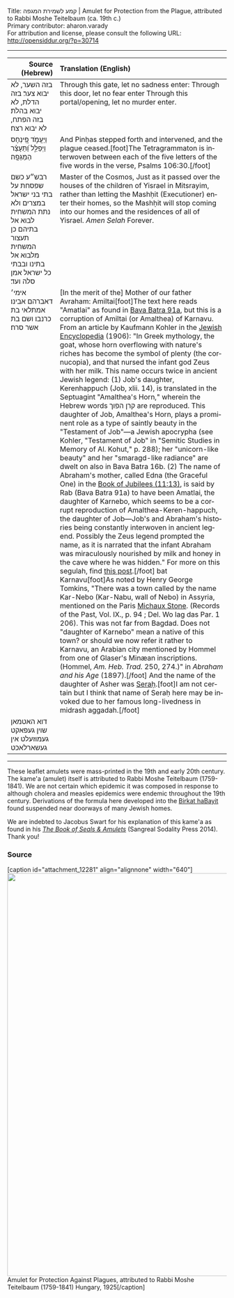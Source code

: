 <html>
<head></head>
<body>
Title: קמע לשמירת המגפה | Amulet for Protection from the Plague, attributed to Rabbi Moshe Teitelbaum (ca. 19th c.)<br />
Primary contributor: aharon.varady<br />
For attribution and license, please consult the following URL: <a href="http://opensiddur.org/?p=30714">http://opensiddur.org/?p=30714</a>
<p />
<hr />

<table style="margin-left: auto;margin-right: auto;" class="draggable">
<thead><tr><th id="x" style="text-align: right;">Source (Hebrew)</th><th style="text-align: left;">Translation (English)</th></tr></thead>
<tbody>
<tr><td style="vertical-align:top;">
<div class="liturgy" lang="he">
בזה השער, לא יבוא צער׃
בזה הדלת, לא יבוא בהלת׃
בזה הפתח, לא יבוא רצח׃
</span></div></td>
 
<td style="vertical-align:top;">
<div class="english" lang="en">
Through this gate, let no sadness enter:
Through this door, let no fear enter
Through this portal/opening, let no murder enter.
</div></td></tr>


<tr><td style="vertical-align:top;">
<div class="liturgy" lang="he">
וַיַּעֲמֹ֣ד פִּֽ֭ינְחָס וַיְפַלֵּ֑ל 
וַ֝תֵּעָצַ֗ר הַמַּגֵּפָֽה׃
</span></div></td>
 
<td style="vertical-align:top;">
<div class="english" lang="en">
And Pinḥas stepped forth and intervened, 
and the plague ceased.[foot]The Tetragrammaton is interwoven between each of the five letters of the five words in the verse, Psalms 106:30.[/foot]
</div></td></tr>


<tr><td style="vertical-align:top;">
<div class="liturgy" lang="he">
רבש״ע 
כשם שפסחת על בתי בני ישראל במצרים 
ולא נתת המשחית לבוא אל בתיהם 
כן תעצור המשחית מלבוא אל בתינו 
ובבתי כל ישראל 
אמן סלה ועד׃
</span></div></td>
 
<td style="vertical-align:top;">
<div class="english" lang="en">
Master of the Cosmos, 
Just as it passed over the houses of the children of Yisrael in Mitsrayim, 
rather than letting the Mashḥit (Executioner) enter their homes, 
so the Mashḥit will stop coming into our homes 
and the residences of all of Yisrael. 
<em>Amen Selah</em> Forever.
</div></td></tr>


<tr><td style="vertical-align:top;">
<div class="liturgy" lang="he">
אימי׳ דאברהם אבינו׃
אמתלאי בת כרנבו׃
ושם בת אשר סרח׃
</span></div></td>
 
<td style="vertical-align:top;">
<div class="english" lang="en">
[In the merit of the] Mother of our father Avraham:
Amiltai[foot]The text here reads "Amatlai" as found in <a href="https://www.sefaria.org/Bava_Batra.91a.14?lang=bi&with=all&lang2=en">Bava Batra 91a</a>, but this is a corruption of Amiltai (or Amalthea) of Karnavu. From an article by Kaufmann Kohler in the <a href="http://www.jewishencyclopedia.com/articles/1401-amiltai">Jewish Encyclopedia</a> (1906): "In Greek mythology, the goat, whose horn overflowing with nature's riches has become the symbol of plenty (the cornucopia), and that nursed the infant god Zeus with her milk. This name occurs twice in ancient Jewish legend: (1) Job's daughter, Kerenhappuch (Job, xlii. 14), is translated in the Septuagint "Amalthea's Horn," wherein the Hebrew words קרן הפוך are reproduced. This daughter of Job, Amalthea's Horn, plays a prominent role as a type of saintly beauty in the "Testament of Job"—a Jewish apocrypha (see Kohler, "Testament of Job" in "Semitic Studies in Memory of Al. Kohut," p. 288); her "unicorn-like beauty" and her "smaragd-like radiance" are dwelt on also in Bava Batra 16b. (2) The name of Abraham's mother, called Edna (the Graceful One) in the <a href="https://opensiddur.org/readings-and-sourcetexts/festival-and-fast-day-readings/jewish/shavuot-readings/sefer-hayovelim-jubilees-preserved-in-geez-chapters-1-23/">Book of Jubilees (11:13)</a>, is said by Rab (Bava Batra 91a) to have been Amatlai, the daughter of Karnebo, which seems to be a corrupt reproduction of Amalthea-Keren-happuch, the daughter of Job—Job's and Abraham's histories being constantly interwoven in ancient legend. Possibly the Zeus legend prompted the name, as it is narrated that the infant Abraham was miraculously nourished by milk and honey in the cave where he was hidden." For more on this segulah, find <a href="http://parsha.blogspot.com/2009/06/segulah-of-amtelai-bas-karnevo.html">this post</a>.[/foot] bat Karnavu[foot]As noted by Henry George Tomkins, "There was a town called by the name Kar-Nebo (Kar-Nabu, wall of Nebo) in Assyria, mentioned on the Paris <a href="https://commons.wikimedia.org/wiki/File:Cabinet_des_Médailes,_Paris_-_Michaux_Stone.JPG">Michaux Stone</a>. (Records of the Past, Vol. IX., p. 94 ; Del. Wo lag das Par. 1 206). This was not far from Bagdad. Does not "daughter of Karnebo" mean a native of this town? or should we now refer it rather to Karnavu, an Arabian city mentioned by Hommel from one of Glaser's Minæan inscriptions. (Hommel, <em>Am. Heb. Trad.</em> 250, 274.)" in <em>Abraham and his Age</em> (1897).[/foot]
And the name of the daughter of Asher was <a href="https://en.wikipedia.org/wiki/Serah">Seraḥ</a>.[foot]I am not certain but I think that name of Seraḥ here may be invoked due to her famous long-livedness in midrash aggadah.[/foot]
</div></td></tr>


<tr><td style="vertical-align:top;">
<div class="yiddish" lang="yi">
דוא האטמאן שױן געפאקט געמוזעלט אין געשארלאכט
</span></div></td>
 
<td style="vertical-align:top;">
<div class="english" lang="en">

</div></td></tr>
</tbody></table>

<hr />

These leaflet amulets were mass-printed in the 19th and early 20th century. The kame'a (amulet) itself is attributed to Rabbi Moshe Teitelbaum (1759-1841). We are not certain which epidemic it was composed in response to although cholera and measles epidemics were endemic throughout the 19th century. Derivations of the formula here developed into the <a href="https://opensiddur.org/prayers/collective-welfare/trouble/epidemics/birkat-habayit-blessing-for-the-home/">Birkat haBayit</a> found suspended near doorways of many Jewish homes.

We are indebted to Jacobus Swart for his explanation of this ḳame'a as found in his <em><a href="http://www.lulu.com/shop/jacobus-g-swart/the-book-of-seals-amulets/paperback/product-23293098.html">The Book of Seals &amp; Amulets</a></em> (Sangreal Sodality Press 2014). Thank you!

<h3>Source</h3>

[caption id="attachment_12281" align="alignnone" width="640"]<a href="https://opensiddur.org/wp-content/uploads/2015/05/Amulet-for-Protection-Against-Plaugues-attributed-to-Rabbi-Moshe-Teitelbaum-1759-1841-Hungary-1925.png"><img src="https://opensiddur.org/wp-content/uploads/2015/05/Amulet-for-Protection-Against-Plaugues-attributed-to-Rabbi-Moshe-Teitelbaum-1759-1841-Hungary-1925-708x1024.png" alt="" width="640" height="926" class="size-large wp-image-12281" /></a> Amulet for Protection Against Plagues, attributed to Rabbi Moshe Teitelbaum (1759-1841) Hungary, 1925[/caption]
</body>
</html>